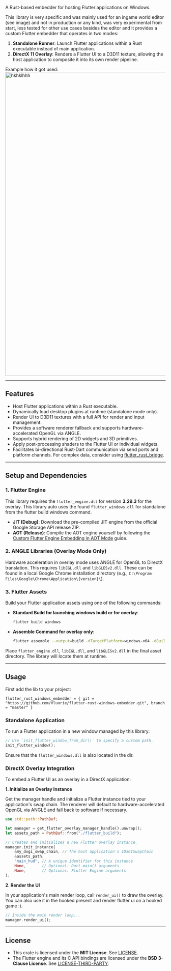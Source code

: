 
A Rust-based embedder for hosting Flutter applications on Windows.


This library is very specific and was mainly used for an ingame world editor (see image) and not in production or any kind, was very experimental from start, less tested for other use cases besides the editor and it
provides a custom Flutter embedder that operates in two modes:


1.  **Standalone Runner**: Launch Flutter applications within a Rust executable instead of main application.
2.  **DirectX 11 Overlay**: Renders a Flutter UI to a D3D11 texture, allowing the host application to composite it into its own render pipeline.

Example how it got used: 
 <img width="1919" height="955" alt="hkhklhhh" src="https://github.com/user-attachments/assets/422646d0-6536-4a94-86f7-3f4049795efa" />

-----


## Features

  * Host Flutter applications within a Rust executable.
  * Dynamically load desktop plugins at runtime (standalone mode only).
  * Render UI to D3D11 textures with a full API for render and input management.
  * Provides a software renderer fallback and supports hardware-accelerated OpenGL via ANGLE.
  * Supports hybrid rendering of 2D widgets and 3D primitives.
  * Apply post-processing shaders to the Flutter UI or individual widgets.
  * Facilitates bi-directional Rust-Dart communication via send ports and platform channels. For complex data, consider using [flutter\_rust\_bridge](https://github.com/fzyzcjy/flutter_rust_bridge).

-----

## Setup and Dependencies

### 1\. Flutter Engine

This library requires the `flutter_engine.dll` for version **3.29.3** for the overlay.
This library auto uses the found `flutter_windows.dll` for standalone from the flutter build windows command.

  * **JIT (Debug)**: Download the pre-compiled JIT engine from the official Google Storage API release ZIP.
  * **AOT (Release)**: Compile the AOT engine yourself by following the [Custom Flutter Engine Embedding in AOT Mode](https://github.com/flutter/engine/blob/main/docs/Custom-Flutter-Engine-Embedding-in-AOT-Mode.md) guide.

### 2\. ANGLE Libraries (Overlay Mode Only)

Hardware acceleration in overlay mode uses ANGLE for OpenGL to DirectX translation. This requires `libEGL.dll` and `libGLESv2.dll`. These can be found in a local Google Chrome installation directory (e.g., `C:\Program Files\Google\Chrome\Application\{version}\`).

### 3\. Flutter Assets

Build your Flutter application assets using one of the following commands:

  * **Standard Build for launching windows build or for overlay**:
    ```bash
    flutter build windows
    ```
  * **Assemble Command for overlay only**:
    ```bash
    flutter assemble --output=build -dTargetPlatform=windows-x64 -dBuildMode={build_mode} {build_mode}_bundle_windows-x64_assets
    ```

Place `flutter_engine.dll`, `libEGL.dll`, and `libGLESv2.dll` in the final asset directory. The library will locate them at runtime.

-----

## Usage

First add the lib to your project:
```
flutter_rust_windows_embedder = { git = "https://github.com/Vluurie/flutter-rust-windows-embedder.git", branch = "master" }
```

### Standalone Application

To run a Flutter application in a new window managed by this library:

```rust
// Use `init_flutter_window_from_dir()` to specify a custom path.
init_flutter_window();
```
Ensure that the `flutter_windows.dll` is also located in the dir.

### DirectX Overlay Integration

To embed a Flutter UI as an overlay in a DirectX application:

**1. Initialize an Overlay Instance**

Get the manager handle and initialize a Flutter instance tied to your application's swap chain. The renderer will default to hardware-accelerated OpenGL via ANGLE and fall back to software if necessary.

```rust
use std::path::PathBuf;

let manager = get_flutter_overlay_manager_handle().unwrap();
let assets_path = PathBuf::from("./flutter_build");

// Creates and initializes a new Flutter overlay instance.
manager.init_instance(
    &my_dxgi_swap_chain, // The host application's IDXGISwapChain
    &assets_path,
    "main_hud", // A unique identifier for this instance
    None,       // Optional: Dart main() arguments
    None,       // Optional: Flutter Engine arguments
);
```

**2. Render the UI**

In your application's main render loop, call `render_ui()` to draw the overlay.
You can also use it in the hooked present and render flutter ui on a hooked game :).

```rust
// Inside the main render loop...
manager.render_ui();
```

-----

## License

  * This crate is licensed under the **MIT License**. See [LICENSE](https://www.google.com/search?q=./LICENSE).
  * The Flutter engine and its C API bindings are licensed under the **BSD 3-Clause License**. See [LICENSE-THIRD-PARTY](https://www.google.com/search?q=./LICENSE-THIRD-PARTY).
